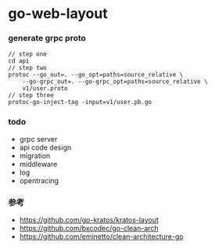 # go-web-layout

### generate grpc proto
```
// step one
cd api
// step two
protoc --go_out=. --go_opt=paths=source_relative \
    --go-grpc_out=. --go-grpc_opt=paths=source_relative \
    v1/user.proto
// step three
protoc-go-inject-tag -input=v1/user.pb.go
```

### todo

- grpc server
- api code design
- migration
- middleware
- log
- opentracing


### 参考

- https://github.com/go-kratos/kratos-layout
- https://github.com/bxcodec/go-clean-arch
- https://github.com/eminetto/clean-architecture-go
